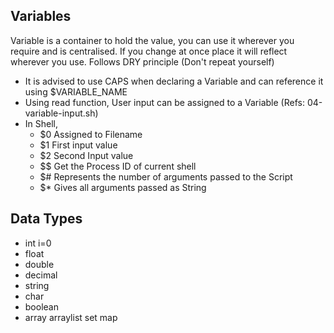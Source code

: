 ## Variables

Variable is a container to hold the value, you can use it wherever you require and is centralised. If you change at once place it will reflect wherever you use. Follows DRY principle (Don't repeat yourself)


- It is advised to use CAPS when declaring a Variable and can reference it using $VARIABLE_NAME
- Using read function, User input can be assigned to a Variable (Refs: 04-variable-input.sh)
- In Shell, 
    - $0 Assigned to Filename
    - $1 First input value 
    - $2 Second Input value
    - $$ Get the Process ID of current shell
    - $# Represents the number of arguments passed to the Script
    - $* Gives all arguments passed as String

## Data Types

- int i=0
- float
- double
- decimal
- string
- char
- boolean
- array arraylist set map
